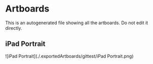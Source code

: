 # Artboards

This is an autogenerated file showing all the artboards. Do not edit it directly.

## iPad Portrait

![iPad Portrait](./.exportedArtboards/gittest/iPad Portrait.png)

